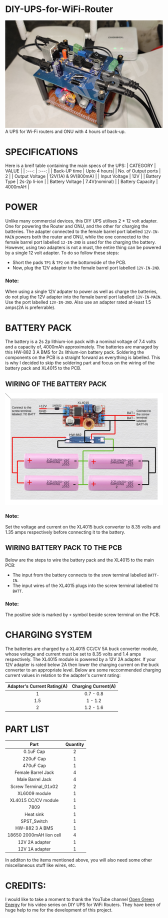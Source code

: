 # DIY-UPS-for-WiFi-Router
![DIY_UPS_FOR_WIFI_ROUTER](/UPS_FOR_WIFI_ROUTER.jpg)
A UPS for Wi-Fi routers and ONU with 4 hours of back-up.

# SPECIFICATIONS
Here is a breif table containing the main specs of the UPS:
| CATEGORY | VALUE |
| :---: | :---: | 
| Back-UP time | Upto 4 hours|
| No. of Output ports | 2 |
| Output Voltage | 12V(1A) & 9V(800mA) |
| Input Voltage | 12V |
| Battery Type | 2s-2p li-ion |
| Battery Voltage | 7.4V(nominal) |
| Battery Capacity | 4000mAH |

# POWER
Unlike many commercial devices, this DIY UPS utilises 2 * 12 volt adapter. One for powering the Router and ONU, and the other for charging the batteries.
The adapter connected to the female barrel port labelled ```12V-IN-MAIN``` powers both the router and ONU, while the one connected to the female barrel port labelled ```12-IN-2ND``` is used for the charging the battery.
However, using two adapters is not a must, the entire thing can be powered by a single 12 volt adapter. To do so follow these steps:
- Short the pads ```TP1``` & ```TP2``` on the bottomside of the PCB.
- Now, plug the 12V adapter to the female barrel port labelled ```12V-IN-2ND```.

### Note:
 When using a single 12V adpater to power as well as charge the batteries, do not plug the 12V adapter into the female barrel port labelled ```12V-IN-MAIN```. Use the port labelled ```12V-IN-2ND```. Also use an adapter rated at-least 1.5 amps(2A is preferrable).

# BATTERY PACK
The battery is a 2s 2p lithium-ion pack with a nominal voltage of 7.4 volts and a capacity of, 4000mAh approximately.
The batteries are managed by this HW-882 3 A BMS for 2s lithium-ion battery pack.
Soldering the components on the PCB is a straight forward as everything is labelled. This is why I decided to skip the soldering part and focus on the wiring of the battery pack and XL4015 to the PCB.

## WIRING OF THE BATTERY PACK
![Battery-Pack-Wiring](Battery-Pack-Wiring/Battery-Pack-Wiring.jpg)
### Note:
Set the voltage and current on the XL4015 buck converter to 8.35 volts and 1.35 amps respectively before connecting it to the battery.

## WIRING BATTERY PACK TO THE PCB
Below are the steps to wire the battery pack and the XL4015 to the main PCB:
- The input from the battery connects to the srew terminal labelled ```BATT-IN```. 
- The input wires of the XL4015 plugs into the screw terminal labelled ```TO BATT```. 
### Note:
The positive side is marked by  ```+``` symbol beside screw terminal on the PCB.

# CHARGING SYSTEM
The batteries are charged by a XL4015 CC/CV 5A buck converter module, whose voltage and current must be set to 8.35 volts and 1.4 amps respectively.
The XL4015 module is powered by a 12V 2A adapter. If your 12V adapter is rated below 2A then lower the charging current on the buck converter to an appropriate level. Below are some reccommended charging current values in relation to the adapter's current rating:

| Adapter's Current Rating(A) | Charging Current(A) |
| :---: | :---: |
| 1 | 0.7 - 0.8 |
| 1.5 | 1 - 1.2 |
| 2 | 1.2 - 1.6 |

# PART LIST

| Part | Quantity |
| :---: | :---: |
| 0.1uF Cap | 2 |
| 220uF Cap | 1 |
| 470uF Cap | 1 |
| Female Barrel Jack | 4 |
| Male Barrel Jack | 4 |
| Screw Terminal_01x02 | 2 |
| XL6009 module | 1 |
| XL4015 CC/CV module | 1 |
| 7809 | 1 |
| Heat sink | 1 |
| SPST_Switch | 1 |
| HW-882 3 A BMS | 1 |
| 18650 2000mAH lion cell | 4 |
| 12V 2A adapter | 1 |
| 12V 1A adapter | 1 |

In additon to the items mentioned above, you will also need some other miscellaneous stuff like wires, etc.

# CREDITS:
I would like to take a moment to thank the YouTube channel [Open Green Energy](https://www.youtube.com/c/OpenGreenEnergy) for his video series on DIY UPS for WiFi Routers. They have been of huge help to me for the development of this project.
